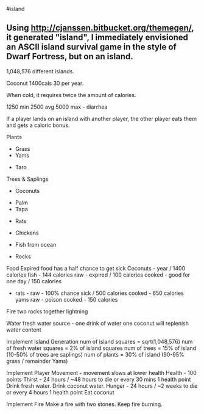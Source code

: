 #island

## Using http://cjanssen.bitbucket.org/themegen/, it generated "island", I immediately envisioned an ASCII island survival game in the style of Dwarf Fortress, but on an island.

1,048,576 different islands.


Coconut 1400cals
30 per year.

When cold, it requires twice the amount of calories.

1250 min
2500 avg
5000 max - diarrhea

If a player lands on an island with another player, the other player eats them and gets a caloric bonus.

Plants
+ Grass
+ Yams
- Taro

Trees & Saplings
+ Coconuts
- Palm
- Tapa

+ Rats
- Chickens

+ Fish from ocean

+ Rocks


Food
Expired food has a half chance to get sick
Coconuts - year / 1400 calories
fish - 144 calories
  raw - expired / 100 calories
  cooked - good for one day / 150 calories
- rats -
  raw - 100% chance sick / 500 calories
  cooked - 650 calories
yams
  raw - poison
  cooked  - 150 calories

Fire
  two rocks together
  lightning

Water
  fresh water source - one drink of water
  one coconut will replenish water content

Implement Island Generation
num of island squares =  sqrt(1,048,576)
num of fresh water squares = 2% of island squares
num of trees  = 15% of island (10-50% of trees are saplings)
num of plants = 30% of island (90-95% grass / remainder Yams)

Implement Player
Movement - movement slows at lower health
Health - 100 points
Thirst - 24 hours / ~48 hours to die or every 30 mins 1 health point
  Drink fresh water.
  Drink coconut water.
Hunger - 24 hours / ~2 weeks to die or every 4 hours 1 health point
  Eat coconut

Implement Fire
Make a fire with two stones.
Keep fire burning.
